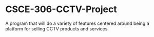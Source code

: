 # CSCE-306-CCTV-Project

A program that will do a variety of features centered around being a platform for selling CCTV products and services.
